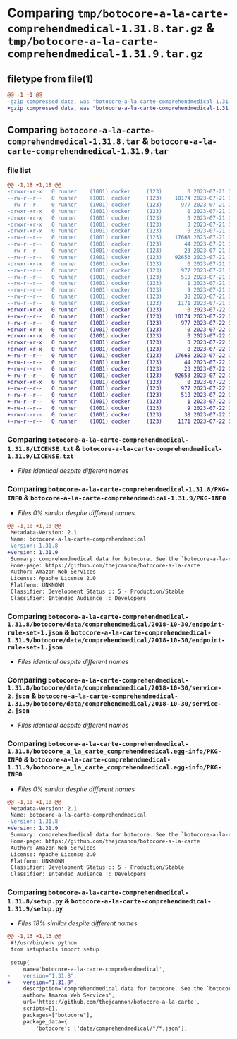 # Comparing `tmp/botocore-a-la-carte-comprehendmedical-1.31.8.tar.gz` & `tmp/botocore-a-la-carte-comprehendmedical-1.31.9.tar.gz`

## filetype from file(1)

```diff
@@ -1 +1 @@
-gzip compressed data, was "botocore-a-la-carte-comprehendmedical-1.31.8.tar", last modified: Fri Jul 21 01:21:18 2023, max compression
+gzip compressed data, was "botocore-a-la-carte-comprehendmedical-1.31.9.tar", last modified: Sat Jul 22 01:20:21 2023, max compression
```

## Comparing `botocore-a-la-carte-comprehendmedical-1.31.8.tar` & `botocore-a-la-carte-comprehendmedical-1.31.9.tar`

### file list

```diff
@@ -1,18 +1,18 @@
-drwxr-xr-x   0 runner    (1001) docker     (123)        0 2023-07-21 01:21:18.546870 botocore-a-la-carte-comprehendmedical-1.31.8/
--rw-r--r--   0 runner    (1001) docker     (123)    10174 2023-07-21 01:21:18.000000 botocore-a-la-carte-comprehendmedical-1.31.8/LICENSE.txt
--rw-r--r--   0 runner    (1001) docker     (123)      977 2023-07-21 01:21:18.546870 botocore-a-la-carte-comprehendmedical-1.31.8/PKG-INFO
-drwxr-xr-x   0 runner    (1001) docker     (123)        0 2023-07-21 01:21:18.546870 botocore-a-la-carte-comprehendmedical-1.31.8/botocore/
-drwxr-xr-x   0 runner    (1001) docker     (123)        0 2023-07-21 01:21:18.546870 botocore-a-la-carte-comprehendmedical-1.31.8/botocore/data/
-drwxr-xr-x   0 runner    (1001) docker     (123)        0 2023-07-21 01:21:18.546870 botocore-a-la-carte-comprehendmedical-1.31.8/botocore/data/comprehendmedical/
-drwxr-xr-x   0 runner    (1001) docker     (123)        0 2023-07-21 01:21:18.546870 botocore-a-la-carte-comprehendmedical-1.31.8/botocore/data/comprehendmedical/2018-10-30/
--rw-r--r--   0 runner    (1001) docker     (123)    17668 2023-07-21 01:21:06.000000 botocore-a-la-carte-comprehendmedical-1.31.8/botocore/data/comprehendmedical/2018-10-30/endpoint-rule-set-1.json
--rw-r--r--   0 runner    (1001) docker     (123)       44 2023-07-21 01:21:06.000000 botocore-a-la-carte-comprehendmedical-1.31.8/botocore/data/comprehendmedical/2018-10-30/examples-1.json
--rw-r--r--   0 runner    (1001) docker     (123)       23 2023-07-21 01:21:06.000000 botocore-a-la-carte-comprehendmedical-1.31.8/botocore/data/comprehendmedical/2018-10-30/paginators-1.json
--rw-r--r--   0 runner    (1001) docker     (123)    92653 2023-07-21 01:21:06.000000 botocore-a-la-carte-comprehendmedical-1.31.8/botocore/data/comprehendmedical/2018-10-30/service-2.json
-drwxr-xr-x   0 runner    (1001) docker     (123)        0 2023-07-21 01:21:18.546870 botocore-a-la-carte-comprehendmedical-1.31.8/botocore_a_la_carte_comprehendmedical.egg-info/
--rw-r--r--   0 runner    (1001) docker     (123)      977 2023-07-21 01:21:18.000000 botocore-a-la-carte-comprehendmedical-1.31.8/botocore_a_la_carte_comprehendmedical.egg-info/PKG-INFO
--rw-r--r--   0 runner    (1001) docker     (123)      510 2023-07-21 01:21:18.000000 botocore-a-la-carte-comprehendmedical-1.31.8/botocore_a_la_carte_comprehendmedical.egg-info/SOURCES.txt
--rw-r--r--   0 runner    (1001) docker     (123)        1 2023-07-21 01:21:18.000000 botocore-a-la-carte-comprehendmedical-1.31.8/botocore_a_la_carte_comprehendmedical.egg-info/dependency_links.txt
--rw-r--r--   0 runner    (1001) docker     (123)        9 2023-07-21 01:21:18.000000 botocore-a-la-carte-comprehendmedical-1.31.8/botocore_a_la_carte_comprehendmedical.egg-info/top_level.txt
--rw-r--r--   0 runner    (1001) docker     (123)       38 2023-07-21 01:21:18.546870 botocore-a-la-carte-comprehendmedical-1.31.8/setup.cfg
--rw-r--r--   0 runner    (1001) docker     (123)     1171 2023-07-21 01:21:18.000000 botocore-a-la-carte-comprehendmedical-1.31.8/setup.py
+drwxr-xr-x   0 runner    (1001) docker     (123)        0 2023-07-22 01:20:21.520856 botocore-a-la-carte-comprehendmedical-1.31.9/
+-rw-r--r--   0 runner    (1001) docker     (123)    10174 2023-07-22 01:20:21.000000 botocore-a-la-carte-comprehendmedical-1.31.9/LICENSE.txt
+-rw-r--r--   0 runner    (1001) docker     (123)      977 2023-07-22 01:20:21.520856 botocore-a-la-carte-comprehendmedical-1.31.9/PKG-INFO
+drwxr-xr-x   0 runner    (1001) docker     (123)        0 2023-07-22 01:20:21.516856 botocore-a-la-carte-comprehendmedical-1.31.9/botocore/
+drwxr-xr-x   0 runner    (1001) docker     (123)        0 2023-07-22 01:20:21.516856 botocore-a-la-carte-comprehendmedical-1.31.9/botocore/data/
+drwxr-xr-x   0 runner    (1001) docker     (123)        0 2023-07-22 01:20:21.516856 botocore-a-la-carte-comprehendmedical-1.31.9/botocore/data/comprehendmedical/
+drwxr-xr-x   0 runner    (1001) docker     (123)        0 2023-07-22 01:20:21.520856 botocore-a-la-carte-comprehendmedical-1.31.9/botocore/data/comprehendmedical/2018-10-30/
+-rw-r--r--   0 runner    (1001) docker     (123)    17668 2023-07-22 01:20:09.000000 botocore-a-la-carte-comprehendmedical-1.31.9/botocore/data/comprehendmedical/2018-10-30/endpoint-rule-set-1.json
+-rw-r--r--   0 runner    (1001) docker     (123)       44 2023-07-22 01:20:09.000000 botocore-a-la-carte-comprehendmedical-1.31.9/botocore/data/comprehendmedical/2018-10-30/examples-1.json
+-rw-r--r--   0 runner    (1001) docker     (123)       23 2023-07-22 01:20:09.000000 botocore-a-la-carte-comprehendmedical-1.31.9/botocore/data/comprehendmedical/2018-10-30/paginators-1.json
+-rw-r--r--   0 runner    (1001) docker     (123)    92653 2023-07-22 01:20:09.000000 botocore-a-la-carte-comprehendmedical-1.31.9/botocore/data/comprehendmedical/2018-10-30/service-2.json
+drwxr-xr-x   0 runner    (1001) docker     (123)        0 2023-07-22 01:20:21.520856 botocore-a-la-carte-comprehendmedical-1.31.9/botocore_a_la_carte_comprehendmedical.egg-info/
+-rw-r--r--   0 runner    (1001) docker     (123)      977 2023-07-22 01:20:21.000000 botocore-a-la-carte-comprehendmedical-1.31.9/botocore_a_la_carte_comprehendmedical.egg-info/PKG-INFO
+-rw-r--r--   0 runner    (1001) docker     (123)      510 2023-07-22 01:20:21.000000 botocore-a-la-carte-comprehendmedical-1.31.9/botocore_a_la_carte_comprehendmedical.egg-info/SOURCES.txt
+-rw-r--r--   0 runner    (1001) docker     (123)        1 2023-07-22 01:20:21.000000 botocore-a-la-carte-comprehendmedical-1.31.9/botocore_a_la_carte_comprehendmedical.egg-info/dependency_links.txt
+-rw-r--r--   0 runner    (1001) docker     (123)        9 2023-07-22 01:20:21.000000 botocore-a-la-carte-comprehendmedical-1.31.9/botocore_a_la_carte_comprehendmedical.egg-info/top_level.txt
+-rw-r--r--   0 runner    (1001) docker     (123)       38 2023-07-22 01:20:21.520856 botocore-a-la-carte-comprehendmedical-1.31.9/setup.cfg
+-rw-r--r--   0 runner    (1001) docker     (123)     1171 2023-07-22 01:20:21.000000 botocore-a-la-carte-comprehendmedical-1.31.9/setup.py
```

### Comparing `botocore-a-la-carte-comprehendmedical-1.31.8/LICENSE.txt` & `botocore-a-la-carte-comprehendmedical-1.31.9/LICENSE.txt`

 * *Files identical despite different names*

### Comparing `botocore-a-la-carte-comprehendmedical-1.31.8/PKG-INFO` & `botocore-a-la-carte-comprehendmedical-1.31.9/PKG-INFO`

 * *Files 0% similar despite different names*

```diff
@@ -1,10 +1,10 @@
 Metadata-Version: 2.1
 Name: botocore-a-la-carte-comprehendmedical
-Version: 1.31.8
+Version: 1.31.9
 Summary: comprehendmedical data for botocore. See the `botocore-a-la-carte` package for more info.
 Home-page: https://github.com/thejcannon/botocore-a-la-carte
 Author: Amazon Web Services
 License: Apache License 2.0
 Platform: UNKNOWN
 Classifier: Development Status :: 5 - Production/Stable
 Classifier: Intended Audience :: Developers
```

### Comparing `botocore-a-la-carte-comprehendmedical-1.31.8/botocore/data/comprehendmedical/2018-10-30/endpoint-rule-set-1.json` & `botocore-a-la-carte-comprehendmedical-1.31.9/botocore/data/comprehendmedical/2018-10-30/endpoint-rule-set-1.json`

 * *Files identical despite different names*

### Comparing `botocore-a-la-carte-comprehendmedical-1.31.8/botocore/data/comprehendmedical/2018-10-30/service-2.json` & `botocore-a-la-carte-comprehendmedical-1.31.9/botocore/data/comprehendmedical/2018-10-30/service-2.json`

 * *Files identical despite different names*

### Comparing `botocore-a-la-carte-comprehendmedical-1.31.8/botocore_a_la_carte_comprehendmedical.egg-info/PKG-INFO` & `botocore-a-la-carte-comprehendmedical-1.31.9/botocore_a_la_carte_comprehendmedical.egg-info/PKG-INFO`

 * *Files 0% similar despite different names*

```diff
@@ -1,10 +1,10 @@
 Metadata-Version: 2.1
 Name: botocore-a-la-carte-comprehendmedical
-Version: 1.31.8
+Version: 1.31.9
 Summary: comprehendmedical data for botocore. See the `botocore-a-la-carte` package for more info.
 Home-page: https://github.com/thejcannon/botocore-a-la-carte
 Author: Amazon Web Services
 License: Apache License 2.0
 Platform: UNKNOWN
 Classifier: Development Status :: 5 - Production/Stable
 Classifier: Intended Audience :: Developers
```

### Comparing `botocore-a-la-carte-comprehendmedical-1.31.8/setup.py` & `botocore-a-la-carte-comprehendmedical-1.31.9/setup.py`

 * *Files 18% similar despite different names*

```diff
@@ -1,13 +1,13 @@
 #!/usr/bin/env python
 from setuptools import setup
 
 setup(
     name='botocore-a-la-carte-comprehendmedical',
-    version="1.31.8",
+    version="1.31.9",
     description='comprehendmedical data for botocore. See the `botocore-a-la-carte` package for more info.',
     author='Amazon Web Services',
     url='https://github.com/thejcannon/botocore-a-la-carte',
     scripts=[],
     packages=["botocore"],
     package_data={
         'botocore': ['data/comprehendmedical/*/*.json'],
```

